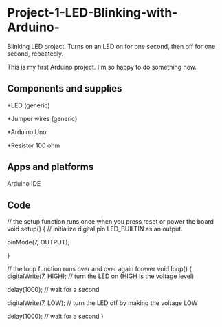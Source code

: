 # Project-1-LED-Blinking-with-Arduino-
Blinking LED project. Turns on an LED on for one second,  then off for one second, repeatedly.



This is my first Arduino project. I'm so happy to do something new.

Components and supplies
-----------------------

*LED (generic)

*Jumper wires (generic)

*Arduino Uno

*Resistor 100 ohm



Apps and platforms
-------------------
Arduino IDE




Code
--------------
// the setup function runs once when you press reset or power the board
void setup() 
{
// initialize digital pin LED_BUILTIN as an output.

  pinMode(7, OUTPUT);
  
}

// the loop function runs over and over again forever
void loop() 
{
  digitalWrite(7, HIGH);  // turn the LED on (HIGH is the voltage level)
  
  delay(1000);                      // wait for a second
  
  digitalWrite(7, LOW);   // turn the LED off by making the voltage LOW
  
  delay(1000);                      // wait for a second
}

